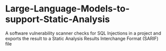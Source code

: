 # Large-Language-Models-to-support-Static-Analysis
A software vulnerability scanner checks for SQL Injections in a project and exports the result to a Static Analysis Results Interchange Format (SARIF) file
